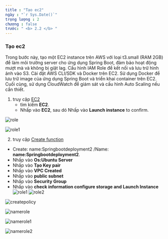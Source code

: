 ```yaml
---
title : "Tạo ec2"
ngày : "`r Sys.Date()`"
trọng lượng : 2
chương : false
trước: " <b> 2.2 </b> "
---
```


### Tạo ec2


Trong bước này, tạo một EC2 instance trên AWS với loại t3.small (RAM 2GB) để làm môi trường server cho ứng dụng Spring Boot, đảm bảo hoạt động mượt mà và không bị giật lag. Cấu hình IAM Role để kết nối và lưu trữ hình ảnh vào S3. Cài đặt AWS CLI/SDK và Docker trên EC2. Sử dụng Docker để lưu trữ image của ứng dụng Spring Boot và triển khai container trên EC2. Cuối cùng, sử dụng CloudWatch để giám sát và cấu hình Auto Scaling nếu cần thiết.

1. truy cập [EC2](https://ap-southeast-1.console.aws.amazon.com/ec2/home?region=ap-southeast-1#Instances:v=3;$case=tags:true%5C,client:false;$regex=tags:false%5C,client:false)
   + tìm kiếm **EC2**.
   + Nhấp vào **EC2**, sau dó Nhấp vào **Launch instance** to confirm.

![role](/images/2.prerequisite/Createec2-1.png)

![role1](/images/2.prerequisite/Createec2-2.png)

2. truy cập [Create function](https://ap-southeast-1.console.aws.amazon.com/ec2/home?region=ap-southeast-1#LaunchInstances:)
  + Create: name:Springbootdeployment2 /Name: **name:Springbootdeployment2**.
  + Nhấp vào **Os:Ubuntu Server**
  + Nhấp vào **Tạo Key pair**
  + Nhấp vào **VPC Created**
  + Nhấp vào **public subnet**
  + Nhấp vào **Security Group**
  + Nhấp vào **check information configure storage and Launch  Instance**
![role1](/images/2.prerequisite/Createec2-3.0.png)
![role2](/images/2.prerequisite/Createec2-3.png)

![createpolicy](/images/2.prerequisite/Createec2-4.png)

![namerole](/images/2.prerequisite/Createec2-5.png)


![namerole1](/images/2.prerequisite/Createec2-6.png)

![namerole2](/images/2.prerequisite/Createec2-7.png)